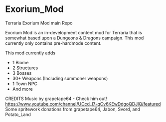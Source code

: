 # Exorium_Mod
Terraria Exorium Mod main Repo

Exorium Mod is an in-development content mod for Terraria that is somewhat based upon a Dungeons & Dragons campaign. This mod currently only contains pre-hardmode content.

This mod currently adds
- 1 Biome
- 2 Structures
- 3 Bosses
- 30+ Weapons (Including summoner weapons)
- 1 Town NPC
- And more

CREDITS
Music by grapetape64 - Check him out! https://www.youtube.com/channel/UCcd_I7-qCv6KEwDdgoQDJlQ/featured
Some spritework donations from grapetape64, Jabon, Svord, and Potato_Land

